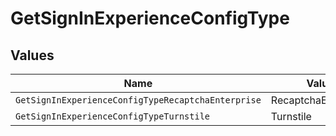 # GetSignInExperienceConfigType


## Values

| Name                                               | Value                                              |
| -------------------------------------------------- | -------------------------------------------------- |
| `GetSignInExperienceConfigTypeRecaptchaEnterprise` | RecaptchaEnterprise                                |
| `GetSignInExperienceConfigTypeTurnstile`           | Turnstile                                          |